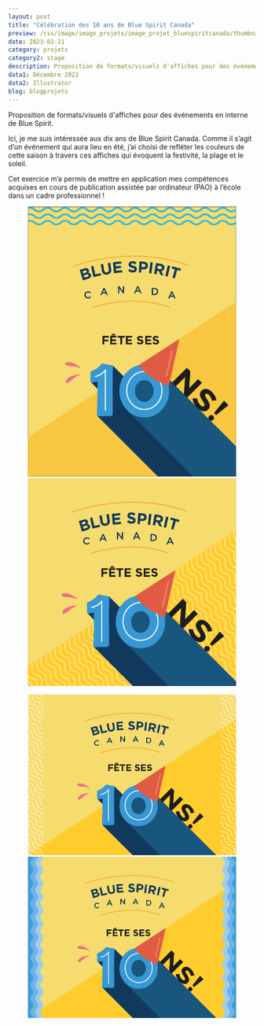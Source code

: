 ```yaml
---
layout: post
title: "Célébration des 10 ans de Blue Spirit Canada"
preview: /css/image/image_projets/image_projet_bluespiritcanada/thumbnail.jpg
date: 2023-02-21
category: projets 
category2: stage
description: Proposition de formats/visuels d'affiches pour des événements en interne de Blue Spirit
data1: Décembre 2022
data2: Illustrator
blog: blogprojets
---
```


Proposition de formats/visuels d'affiches pour des événements en interne de Blue Spirit.

Ici, je me suis intéressée aux dix ans de Blue Spirit Canada. Comme il s’agit d’un événement qui aura lieu en été, j’ai choisi de refléter les couleurs de cette saison à travers ces affiches qui évoquent la festivité, la plage et le soleil.

Cet exercice m’a permis de mettre en application mes compétences acquises en cours de publication assistée par ordinateur (PAO) à l’école dans un cadre professionnel !

<figure>
  <div><img src="/css/image/image_projets/image_projet_bluespiritcanada/img1.jpg"></div>
  <div><img src="/css/image/image_projets/image_projet_bluespiritcanada/img2.jpg"></div>
</figure>

<figure>
  <div><img src="/css/image/image_projets/image_projet_bluespiritcanada/img3.jpg"></div>
  <div><img src="/css/image/image_projets/image_projet_bluespiritcanada/img4.jpg"></div>
</figure>
